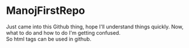 # ManojFirstRepo
Just came into this Github thing, hope I'll understand things quickly.
Now, what to do and how to do I'm getting confused.
<br>
So html tags can be used in github.
